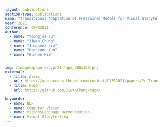 ```yaml
---
layout: publications
section-type: publications
name: "Transitional Adaptation of Pretrained Models for Visual Storytelling"
year: 2021
conference: CVPR2021
author:
  - name: "Youngjae Yu"
  - name: "Jiwan Chung"
  - name: "Jongseok Kim"
  - name: "Heeseung Yun"
  - name: "Gunhee Kim"


img: /images/papers/cvpr21-tapm_300x150.png
external:
  - title: Arxiv
    url: https://openaccess.thecvf.com/content/CVPR2021/papers/Yu_Transitional_Adaptation_of_Pretrained_Models_for_Visual_Storytelling_CVPR_2021_paper.pdf
  - title: Code
    url: https://github.com/JiwanChung/tapm/

keywords:
  - name: NLP
  - name: Computer Vision
  - name: Vision&Language Harmonization
  - name: Visual Storytelling
---
```



